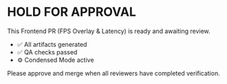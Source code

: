 # HOLD FOR APPROVAL

This Frontend PR (FPS Overlay & Latency) is ready and awaiting review.

- ✅ All artifacts generated
- ✅ QA checks passed
- ⚙️ Condensed Mode active

Please approve and merge when all reviewers have completed verification.
